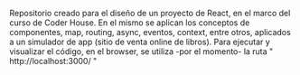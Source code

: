 Repositorio creado para el diseño de un proyecto de React, en el marco del curso de Coder House. 
En el mismo se aplican los conceptos de componentes, map, routing, async, eventos, context, entre otros, aplicados a un simulador de app (sitio de venta online de libros). 
Para ejecutar y visualizar el código, en el browser, se utiliza -por el momento- la ruta " http://localhost:3000/ " 
